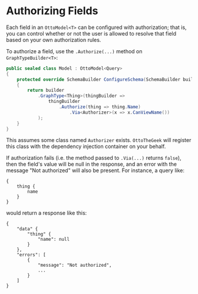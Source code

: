 # Authorizing Fields

Each field in an `OttoModel<T>` can be configured with authorization; that is, you can control whether or not the user is allowed to resolve that field based on your own authorization rules.

To authorize a field, use the `.Authorize(...)` method on `GraphTypeBuilder<T>`:


```csharp
public sealed class Model : OttoModel<Query>
{
    protected override SchemaBuilder ConfigureSchema(SchemaBuilder builder)
    {
        return builder
            .GraphType<Thing>(thingBuilder =>
                thingBuilder
                    .Authorize(thing => thing.Name)
                        .Via<Authorizer>(x => x.CanViewName())
            );
    }
}
```

This assumes some class named `Authorizer` exists. `OttoTheGeek` will register this class with the dependency injection container on your behalf.

If authorization fails (i.e. the method passed to `.Via(...)` returns `false`), then the field's value will be null in the response, and an error with the message "Not authorized" will also be present. For instance, a query like:

```
{
    thing {
        name
    }
}
```
would return a response like this:
```
{
    "data" {
        "thing" {
            "name": null
        }
    },
    "errors": [
        {
            "message": "Not authorized",
            ...
        }
    ]
}
```